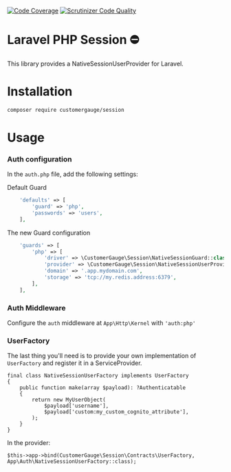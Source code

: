 [![Code Coverage](https://scrutinizer-ci.com/g/cgauge/laravel-php-session/badges/coverage.png?b=main)](https://scrutinizer-ci.com/g/cgauge/laravel-php-session/?branch=main)
[![Scrutinizer Code Quality](https://scrutinizer-ci.com/g/cgauge/laravel-php-session/badges/quality-score.png?b=main)](https://scrutinizer-ci.com/g/cgauge/laravel-php-session/?branch=main)

# Laravel PHP Session ⛔

This library provides a NativeSessionUserProvider for Laravel.

# Installation

```bash
composer require customergauge/session
```

# Usage

### Auth configuration

In the `auth.php` file, add the following settings:

Default Guard

```php
    'defaults' => [
        'guard' => 'php',
        'passwords' => 'users',
    ],
```

The new Guard configuration
```php
    'guards' => [
        'php' => [
            'driver' => \CustomerGauge\Session\NativeSessionGuard::class,
            'provider' => \CustomerGauge\Session\NativeSessionUserProvider::class,
            'domain' => '.app.mydomain.com',
            'storage' => 'tcp://my.redis.address:6379',
        ],
    ],
```

### Auth Middleware

Configure the `auth` middleware at `App\Http\Kernel` with `'auth:php'`

### UserFactory

The last thing you'll need is to provide your own implementation of `UserFactory` and register it in a ServiceProvider.

```
final class NativeSessionUserFactory implements UserFactory
{
    public function make(array $payload): ?Authenticatable
    {
        return new MyUserObject(
            $payload['username'],
            $payload['custom:my_custom_cognito_attribute'],
        );
    }
}
```

In the provider:
```
$this->app->bind(CustomerGauge\Session\Contracts\UserFactory, App\Auth\NativeSessionUserFactory::class);
```
